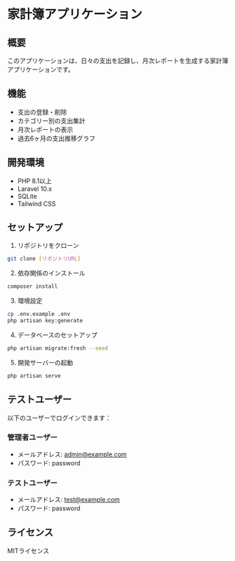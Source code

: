 # 家計簿アプリケーション

## 概要
このアプリケーションは、日々の支出を記録し、月次レポートを生成する家計簿アプリケーションです。

## 機能
- 支出の登録・削除
- カテゴリー別の支出集計
- 月次レポートの表示
- 過去6ヶ月の支出推移グラフ

## 開発環境
- PHP 8.1以上
- Laravel 10.x
- SQLite
- Tailwind CSS

## セットアップ
1. リポジトリをクローン
```bash
git clone [リポジトリURL]
```

2. 依存関係のインストール
```bash
composer install
```

3. 環境設定
```bash
cp .env.example .env
php artisan key:generate
```

4. データベースのセットアップ
```bash
php artisan migrate:fresh --seed
```

5. 開発サーバーの起動
```bash
php artisan serve
```

## テストユーザー
以下のユーザーでログインできます：

### 管理者ユーザー
- メールアドレス: admin@example.com
- パスワード: password

### テストユーザー
- メールアドレス: test@example.com
- パスワード: password

## ライセンス
MITライセンス
